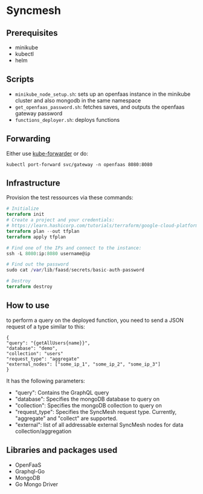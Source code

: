 # Syncmesh

## Prerequisites

- minikube
- kubectl
- helm

## Scripts

- `minikube_node_setup.sh`: sets up an openfaas instance in the minikube cluster and also mongodb in the same namespace
- `get_openfaas_password.sh`: fetches saves, and outputs the openfaas gateway password
- `functions_deployer.sh`: deploys functions

## Forwarding

Either use [kube-forwarder](https://www.electronjs.org/apps/kube-forwarder) or do:

`kubectl port-forward svc/gateway -n openfaas 8080:8080`

## Infrastructure

Provision the test ressources via these commands:

```terraform
# Initialize
terraform init
# Create a project and your credentials:
# https://learn.hashicorp.com/tutorials/terraform/google-cloud-platform-build#set-up-gcp
terraform plan --out tfplan
terraform apply tfplan

# Find one of the IPs and connect to the instance:
ssh -L 8080:ip:8080 username@ip

# Find out the password
sudo cat /var/lib/faasd/secrets/basic-auth-password

# Destroy
terraform destroy
```

## How to use
to perform a query on the deployed function, you need to send a JSON request of a type similar to this:
```
{
"query": "{getAllUsers{name}}",
"database": "demo",
"collection": "users"
"request_type": "aggregate"
"external_nodes": ["some_ip_1", "some_ip_2", "some_ip_3"]
}
```
It has the following parameters:
- "query": Contains the GraphQL query
- "database": Specifies the mongoDB database to query on
- "collection": Specifies the mongoDB collection to query on
- "request_type": Specifies the SyncMesh request type. Currently, "aggregate" and "collect" are supported.
- "external": list of all addressable external SyncMesh nodes for data collection/aggregation

## Libraries and packages used
- OpenFaaS
- Graphql-Go
- MongoDB
- Go Mongo Driver
